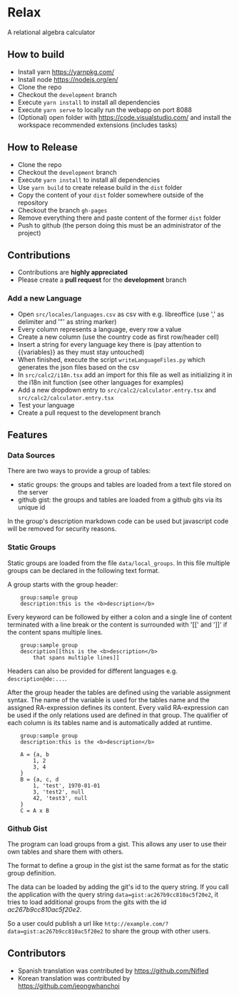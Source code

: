 # Relax
A relational algebra calculator

## How to build
* Install yarn https://yarnpkg.com/
* Install node https://nodejs.org/en/
* Clone the repo
* Checkout the `development` branch
* Execute `yarn install` to install all dependencies
* Execute `yarn serve` to locally run the webapp on port 8088
* (Optional) open folder with https://code.visualstudio.com/ and install the workspace recommended extensions (includes tasks)

## How to Release
* Clone the repo
* Checkout the `development` branch
* Execute `yarn install` to install all dependencies
* Use `yarn build` to create release build in the `dist` folder
* Copy the content of your `dist` folder somewhere outside of the repository
* Checkout the branch `gh-pages`
* Remove everything there and paste content of the former `dist` folder
* Push to github (the person doing this must be an administrator of the project)

## Contributions
* Contributions are **highly appreciated**
* Please create a **pull request** for the **development** branch

### Add a new Language
* Open `src/locales/languages.csv` as csv with e.g. libreoffice (use ',' as delimiter and '"' as string marker)
* Every column represents a language, every row a value
* Create a new column (use the country code as first row/header cell)
* Insert a string for every language key there is (pay attention to {{variables}} as they must stay untouched)
* When finished, execute the script `writeLanguageFiles.py` which generates the json files based on the csv
* In `src/calc2/i18n.tsx` add an import for this file as well as initializing it in the i18n init function (see other languages for examples)
* Add a new dropdown entry to `src/calc2/calculator.entry.tsx` and `src/calc2/calculator.entry.tsx`
* Test your language
* Create a pull request to the development branch

## Features

### Data Sources
There are two ways to provide a group of tables:

* static groups: the groups and tables are loaded from a text file stored on the server
* github gist: the groups and tables are loaded from a github gits via its unique id

In the group's description markdown code can be used but javascript code will be removed for security reasons.

### Static Groups
Static groups are loaded from the file `data/local_groups`.
In this file multiple groups can be declared in the following text format.

A group starts with the group header:
        
        group:sample group
        description:this is the <b>description</b>

Every keyword can be followed by either a colon and a single line of content terminated with a line break or
the content is surrounded with '[[' and ']]' if the content spans multiple lines.
        
        group:sample group
        description[[this is the <b>description</b>
            that spans multiple lines]]

Headers can also be provided for different languages e.g. `description@de:...`.

After the group header the tables are defined using the variable assignment syntax.
The name of the variable is used for the tables name and the assigned RA-expression defines its content.
Every valid RA-expression can be used if the only relations used are defined in that group.
The qualifier of each column is its tables name and is automatically added at runtime.

        group:sample group
        description:this is the <b>description</b>
        
        A = {a, b
            1, 2
            3, 4
        }
        B = {a, c, d
            1, 'test', 1970-01-01
			3, 'test2', null
			42, 'test3', null
        }
        C = A x B

### Github Gist

The program can load groups from a gist.
This allows any user to use their own tables and share them with others.

The format to define a group in the gist ist the same format as for the static group definition.

The data can be loaded by adding the git's id to the query string.
If you call the application with the query string `data=gist:ac267b9cc810ac5f20e2`, 
it tries to load additional groups from the gits with the id _ac267b9cc810ac5f20e2_.

So a user could publish a url like `http://example.com/?data=gist:ac267b9cc810ac5f20e2` to share 
the group with other users.



## Contributors
* Spanish translation was contributed by https://github.com/Nifled
* Korean translation was contributed by https://github.com/jeongwhanchoi
